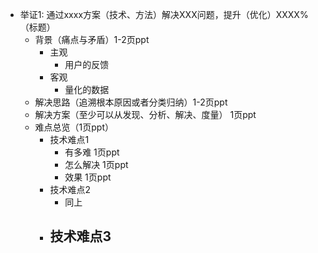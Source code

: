 - 举证1: 通过xxxx方案（技术、方法）解决XXX问题，提升（优化）XXXX% （标题）
	- 背景（痛点与矛盾）1-2页ppt
		- 主观
			- 用户的反馈
		- 客观
			- 量化的数据
	- 解决思路（追溯根本原因或者分类归纳）1-2页ppt
	- 解决方案（至少可以从发现、分析、解决、度量） 1页ppt
	- 难点总览（1页ppt）
		- 技术难点1
			- 有多难 1页ppt
			- 怎么解决 1页ppt
			- 效果  1页ppt
		- 技术难点2
			- 同上
		- 技术难点3
			-